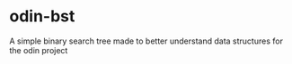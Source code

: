 # odin-bst
A simple binary search tree made to better understand data structures for the odin project

